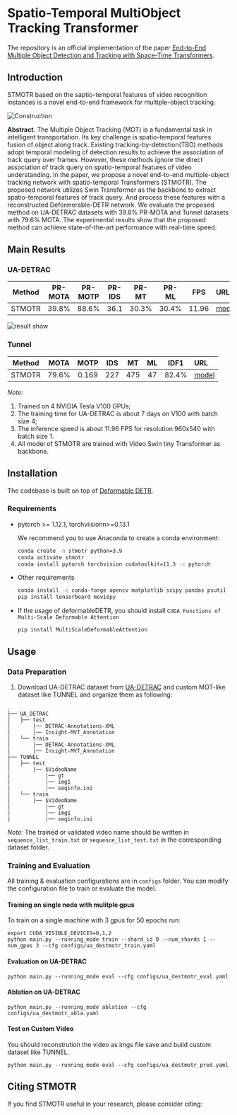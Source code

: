 # Spatio-Temporal MultiObject Tracking Transformer

The repository is an official implementation of the paper [End-to-End Multiple Object Detection and Tracking with Space-Time Transformers](https://www.overleaf.com/project/639bf5084573833d5afb0873).

## Introduction

STMOTR based on the saptio-temporal features of video recognition instances is a novel end-to-end framework for multiple-object tracking.

![Construction](https://s2.loli.net/2023/06/28/jO25ckqTzgiHedG.png)

**Abstract**. The Multiple Object Tracking (MOT) is a fundamental task in intelligent transportation. Its key challenge is spatio-temporal features fusion of object along track. Existing tracking-by-detection(TBD) methods adopt temporal modeling of detection results to achieve the association of track query over frames. However, these methods ignore the direct association of track query on spatio-temporal features of video understanding. In the paper, we propose a novel end-to-end multiple-object tracking network with spatio-temporal Transformers (STMOTR). The proposed network utilizes Swin Transformer as the backbone to extract spatio-temporal features of track query. And process these features with a reconstructed Deformerable-DETR network. We evaluate the proposed method on UA-DETRAC datasets with $39.8\%$ PR-MOTA and Tunnel datasets with $79.6\%$ MOTA. The experimental results show that the proposed method can achieve state-of-the-art performance with real-time speed.

## Main Results

### UA-DETRAC

| Method | PR-MOTA | PR-MOTP | PR-IDS | PR-MT | PR-ML | FPS | URL |
| :---: | :---: | :---: | :---: | :---: | :---: | :---: | :--- |
|STMOTR | 39.8% | 88.6% | 36.1 | 30.3% | 30.4% | 11.96 | [model](https://drive.google.com/file/d/1_BX8nsaQV4WtCI4o9FlCUSWFMhL_eF0D/view?usp=drive_link) |

![result show](https://s2.loli.net/2023/06/28/gy64ekBWRbxPl98.gif)

### Tunnel

| Method | MOTA | MOTP | IDS | MT | ML | IDF1 | URL |
| :---: | :---: | :---: | :---: | :---: | :---: | :---: | :--- |
| STMOTR | 79.6% | 0.169 | 227 | 475 | 47 | 82.4% | [model](https://drive.google.com/file/d/1WEko9ygW2Yg7VmXvLgPNUKaKqCNOvkPu/view?usp=drive_link) |

*Note:*

1. Trained on 4 NVIDIA Tesla V100 GPUs;
2. The training time for UA-DETRAC is about 7 days on V100 with batch size 4;
3. The inference speed is about 11.96 FPS for resolution 960x540 with batch size 1.
4. All model of STMOTR are trained with Video Swin tiny Transformer as backbone.

## Installation

The codebase is built on top of [Deformable DETR](https://github.com/fundamentalvision/Deformable-DETR).

### Requirements

- pytorch >= 1.12.1, torchviisionn>=0.13.1
  
  We recommend you to use Anaconda to create a conda environment:
  ```bash
  conda create -n stmotr python=3.9
  conda activate stmotr
  conda install pytorch torchvision cudatoolkit=11.3 -c pytorch
  ```

- Other requirements
  
  ```bash
  conda install -c conda-forge opencv matplotlib scipy pandas psutil tqdm simplejson einops pyyaml motmetrics tabulate
  pip install tensorboard moviepy
  ```

- If the usage of deformableDETR, you should install `CUDA Functions of Multi-Scale Deformable Attention`

  ```shell
  pip install MultiScaleDeformableAttention
  ```

## Usage

### Data Preparation

1. Download UA-DETRAC dataset from [UA-DETRAC](https://detrac-db.rit.albany.edu/download) and custom MOT-like dataset like TUNNEL and organize them as following:

```
.
├── UA_DETRAC
│   ├── test
│       |── DETRAC-Annotations-XML
|       |── Insight-MVT_Annotation
│   └── train
│       |── DETRAC-Annotations-XML
|       |── Insight-MVT_Annotation
├── TUNNEL
│   ├── test
│       |── $VideoName
|           |── gt
|           |── img1
|           |── seqinfo.ini
│   └── train
│       |── $VideoName
|           |── gt
|           |── img1
|           |── seqinfo.ini

```

*Note:*
The trained or validated video name should be written in `sequence_list_train.txt` or `sequence_list_test.txt` in the corresponding dataset folder.

### Training and Evaluation

All training & evaluation configurations are in `configs` folder. You can modify the configuration file to train or evaluate the model.

#### Training on single node with mulitple gpus

To train on a single machine with 3 gpus for 50 epochs run:

```shell
export CUDA_VISIBLE_DEVICES=0,1,2
python main.py --running_mode train --shard_id 0 --num_shards 1 --num_gpus 3 --cfg configs/ua_destmotr_train.yaml
```

#### Evaluation on UA-DETRAC

```shell
python main.py --running_mode eval --cfg configs/ua_destmotr_eval.yaml
```

#### Ablation on UA-DETRAC

```shell
python main.py --running_mode ablation --cfg configs/ua_destmotr_abla.yaml
```

#### Test on Custom Video

You should reconstrution the video as imgs file save and build custom dataset like TUNNEL.
```shell
python main.py --running_mode eval --cfg configs/ua_destmotr_pred.yaml
```

## Citing STMOTR

If you find STMOTR useful in your research, please consider citing:

```bibtex
```
